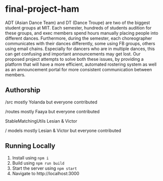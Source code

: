 # final-project-ham

ADT (Asian Dance Team) and DT (Dance Troupe) are two of the biggest student groups at MIT. Each semester, hundreds of students audition for these groups, and exec members spend hours manually placing people into different dances. Furthermore, during the semester, each choreographer communicates with their dances differently, some using FB groups, others using email chains. Especially for dancers who are in multiple dances, this can get confusing and important announcements may get lost. Our proposed project attempts to solve both these issues, by providing a platform that will have a more efficient, automated rostering system as well as an announcement portal for more consistent communication between members. 

## Authorship
/src                        mostly Yolanda but everyone contributed

/routes                     mostly Faaya but everyone contributed

StableMatchingUtils     Lesian & Victor

/ models                    mostly Lesian & Victor but everyone contributed


## Running Locally
1. Install using `npm i`
2. Build using `npm run build`
3. Start the server using `npm start`
4. Navigate to http://localhost:3000